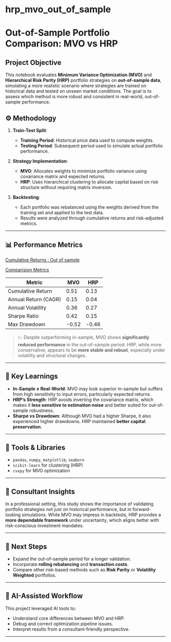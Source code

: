# hrp_mvo_out_of_sample
# Out-of-Sample Portfolio Comparison: MVO vs HRP

## Project Objective

This notebook evaluates **Minimum Variance Optimization (MVO)** and **Hierarchical Risk Parity (HRP)** portfolio strategies on **out-of-sample data**, simulating a more realistic scenario where strategies are trained on historical data and tested on unseen market conditions. The goal is to assess which method is more robust and consistent in real-world, out-of-sample performance.


## ⚙️ Methodology

1. **Train-Test Split**:
   - **Training Period**: Historical price data used to compute weights.
   - **Testing Period**: Subsequent period used to simulate actual portfolio performance.

2. **Strategy Implementation**:
   - **MVO**: Allocates weights to minimize portfolio variance using covariance matrix and expected returns.
   - **HRP**: Uses hierarchical clustering to allocate capital based on risk structure without requiring matrix inversion.

3. **Backtesting**:
   - Each portfolio was rebalanced using the weights derived from the training set and applied to the test data.
   - Results were analyzed through cumulative returns and risk-adjusted metrics.

---

## 📊 Performance Metrics
[Cumulative Returns : Out of sample]('plot/mvo_hrp_outofsample.png')

[Comparision Metrics]('plot/comp_metrics.png')

| Metric                  | MVO     | HRP     |
|-------------------------|---------|---------|
| Cumulative Return       | 0.51    | 0.13    |
| Annual Return (CAGR)    | 0.15    | 0.04    |
| Annual Volatility       | 0.36    | 0.27    |
| Sharpe Ratio            | 0.42    | 0.15    |
| Max Drawdown            | -0.52   | -0.46   |

> 📉 Despite outperforming in-sample, MVO shows **significantly reduced performance** in the out-of-sample period. HRP, while more conservative, appears to be **more stable and robust**, especially under volatility and structural changes.

---

## 🧠 Key Learnings

- **In-Sample ≠ Real-World**: MVO may look superior in-sample but suffers from high sensitivity to input errors, particularly expected returns.
- **HRP’s Strength**: HRP avoids inverting the covariance matrix, which makes it **less sensitive to estimation noise** and better suited for out-of-sample robustness.
- **Sharpe vs Drawdown**: Although MVO had a higher Sharpe, it also experienced higher drawdowns. HRP maintained **better capital preservation**.

---

## 🧪 Tools & Libraries

- `pandas`, `numpy`, `matplotlib`, `seaborn`
- `scikit-learn` for clustering (HRP)
- `cvxpy` for MVO optimization

---

## 💼 Consultant Insights

In a professional setting, this study shows the importance of validating portfolio strategies not just on historical performance, but in forward-looking simulations. While MVO may impress in backtests, HRP provides a **more dependable framework** under uncertainty, which aligns better with risk-conscious investment mandates.

---

## 🔄 Next Steps

- Expand the out-of-sample period for a longer validation.
- Incorporate **rolling rebalancing** and **transaction costs**.
- Compare other risk-based methods such as **Risk Parity** or **Volatility Weighted** portfolios.

---

## 🤖 AI-Assisted Workflow

This project leveraged AI tools to:
- Understand core differences between MVO and HRP.
- Debug and correct optimization pipeline issues.
- Interpret results from a consultant-friendly perspective.

---

